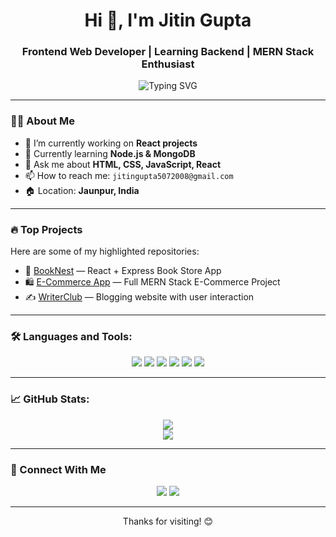<h1 align="center">Hi 👋, I'm Jitin Gupta</h1>
<h3 align="center">Frontend Web Developer | Learning Backend | MERN Stack Enthusiast</h3>

<p align="center">
  <img src="https://readme-typing-svg.herokuapp.com?font=Fira+Code&size=22&pause=1000&color=FF69B4&center=true&vCenter=true&width=500&lines=Welcome+to+my+GitHub+Profile!;I+love+to+code.;I+build+cool+web+apps!+💻" alt="Typing SVG" />
</p>


---

### 👨‍💻 About Me

- 🔭 I’m currently working on **React projects**
- 🌱 Currently learning **Node.js & MongoDB**
- 💬 Ask me about **HTML, CSS, JavaScript, React**
- 📫 How to reach me: `jitingupta5072008@gmail.com`
- 🏠 Location: **Jaunpur, India**

---

### 🔥 Top Projects

Here are some of my highlighted repositories:

- 📘 [BookNest](https://github.com/jitingupta5072008/booknest) — React + Express Book Store App  
- 🛍️ [E-Commerce App](https://github.com/jitingupta5072008/mern-ecommerce) — Full MERN Stack E-Commerce Project  
- ✍️ [WriterClub](https://github.com/jitingupta5072008/writerclub) — Blogging website with user interaction  

---

### 🛠️ Languages and Tools:

<p align="center">
  <img src="https://img.shields.io/badge/HTML5-E34F26?logo=html5&logoColor=white&style=for-the-badge" />
  <img src="https://img.shields.io/badge/CSS3-1572B6?logo=css3&logoColor=white&style=for-the-badge" />
  <img src="https://img.shields.io/badge/JavaScript-F7DF1E?logo=javascript&logoColor=black&style=for-the-badge" />
  <img src="https://img.shields.io/badge/React-61DAFB?logo=react&logoColor=black&style=for-the-badge" />
  <img src="https://img.shields.io/badge/Node.js-339933?logo=node.js&logoColor=white&style=for-the-badge" />
  <img src="https://img.shields.io/badge/MongoDB-47A248?logo=mongodb&logoColor=white&style=for-the-badge" />
</p>

---

### 📈 GitHub Stats:

<p align="center">
  <img src="https://github-readme-stats.vercel.app/api?username=jitingupta5072008&show_icons=true&theme=react&hide_border=true" />
  <br />
  <img src="https://github-readme-streak-stats.herokuapp.com/?user=jitingupta5072008&theme=react&hide_border=true" />
</p>

---

### 🔗 Connect With Me

<p align="center">
  <a href="mailto:jitingupta5072008@gmail.com"><img src="https://img.shields.io/badge/Gmail-D14836?style=for-the-badge&logo=gmail&logoColor=white" /></a>
  <a href="https://www.linkedin.com/in/jitinkgupta" target="_blank"><img src="https://img.shields.io/badge/LinkedIn-blue?style=for-the-badge&logo=linkedin&logoColor=white" /></a>
</p>

---

<p align="center">Thanks for visiting! 😊</p>
